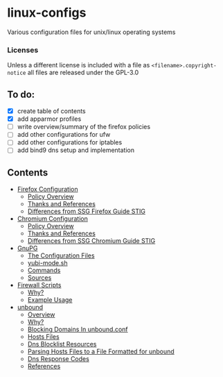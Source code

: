 # linux-configs
Various configuration files for unix/linux operating systems

### Licenses
Unless a different license is included with a file as `<filename>.copyright-notice` all files are released under the GPL-3.0

## To do:
- [x] create table of contents
- [x] add apparmor profiles
- [ ] write overview/summary of the firefox policies
- [ ] add other configurations for ufw
- [ ] add other configurations for iptables
- [ ] add bind9 dns setup and implementation

## Contents
- [Firefox Configuration](web-browsers/firefox/)
    * [Policy Overview](web-browsers/firefox#policy-overview)
    * [Thanks and References](web-browsers/firefox#thanks-and-references)
    * [Differences from SSG Firefox Guide STIG](web-browsers/firefox#differences-from-ssg-firefox-guide-stig)
- [Chromium Configuration](web-browsers/chromium/)
    * [Policy Overview](web-browsers/chromium#policy-overview)
    * [Thanks and References](web-browsers/chromium#thanks-and-references)
    * [Differences from SSG Chromium Guide STIG](web-browsers/chromium#differences-from-ssg-chromium-guide-stig)
- [GnuPG](gnupg/#gnupg)
    * [The Configuration Files](gnupg/#the-configuration-files)
    * [yubi-mode.sh](gnupg/#yubi-modesh)
    * [Commands](gnupg#commands)
    * [Sources](gnupg/#sources)
- [Firewall Scripts](firewall/#firewall-scripts)
    * [Why?](firewall/#why)
    * [Example Usage](firewall/#example-usage)
- [unbound](dns/#unbound)
    * [Overview](dns/#overview)
    * [Why?](dns/#why)
    * [Blocking Domains In unbound.conf](dns/#blocking-domains-in-unboundconf)
    * [Hosts Files](dns/#hosts-files)
    * [Dns Blocklist Resources](dns/#dns-blocklist-resources)
    * [Parsing Hosts Files to a File Formatted for unbound](dns/#parsing-hosts-files-to-a-file-formatted-for-unbound)
    * [Dns Response Codes](dns/#dns-response-codes)
    * [References](dns/#references)
